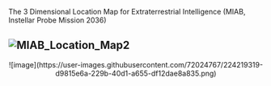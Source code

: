 The 3 Dimensional Location Map for Extraterrestrial Intelligence (MIAB, Instellar Probe Mission 2036)

![MIAB_Location_Map2](https://user-images.githubusercontent.com/72024767/223505259-f8aa999e-c480-48c6-bce8-7c349bdb74f3.png)
----------------------------------------------------------------------------------------------------------------------------
<center>![image](https://user-images.githubusercontent.com/72024767/224219319-d9815e6a-229b-40d1-a655-df12dae8a835.png)</center>



